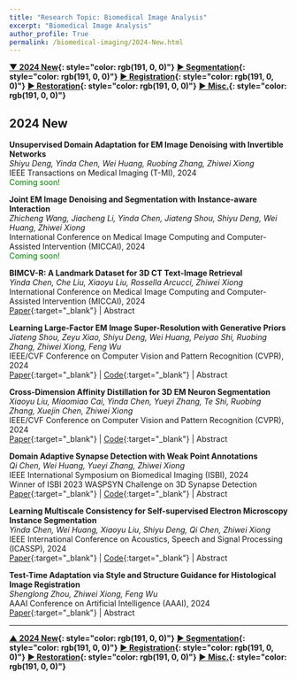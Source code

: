 ```yaml
---
title: "Research Topic: Biomedical Image Analysis"
excerpt: "Biomedical Image Analysis"
author_profile: True
permalink: /biomedical-imaging/2024-New.html
---
```


**[▼ 2024 New](/biomedical-imaging/2024-New){: style="color: rgb(191, 0, 0)"}**
**[▶ Segmentation](/biomedical-imaging/segmentation){: style="color: rgb(191, 0, 0)"}**
**[▶ Registration](/biomedical-imaging/registration){: style="color: rgb(191, 0, 0)"}**
**[▶ Restoration](/biomedical-imaging/restoration){: style="color: rgb(191, 0, 0)"}**
**[▶ Misc.](/biomedical-imaging/misc){: style="color: rgb(191, 0, 0)"}**

## 2024 New

**Unsupervised Domain Adaptation for EM Image Denoising with Invertible Networks** <br>
_Shiyu Deng, Yinda Chen, Wei Huang, Ruobing Zhang, Zhiwei Xiong_ <br>
<span><pub> IEEE Transactions on Medical Imaging (T-MI), 2024</pub></span> <br>
<span style="color: green;"><span style="color: green;">Coming soon! </span> </span>

**Joint EM Image Denoising and Segmentation with Instance-aware Interaction** <br>
_Zhicheng Wang, Jiacheng Li, Yinda Chen, Jiateng Shou, Shiyu Deng, Wei Huang, Zhiwei Xiong_ <br>
<span><pub> International Conference on Medical Image Computing and Computer-Assisted Intervention (MICCAI), 2024</pub></span> <br>
<span style="color: green;"><span style="color: green;">Coming soon! </span> </span>

**BIMCV-R: A Landmark Dataset for 3D CT Text-Image Retrieval** <br>
_Yinda Chen, Che Liu, Xiaoyu Liu, Rossella Arcucci, Zhiwei Xiong_ <br>
<span><pub> International Conference on Medical Image Computing and Computer-Assisted Intervention (MICCAI), 2024</pub></span> <br>
[Paper](https://arxiv.org/abs/2403.15992){:target="\_blank"} |
<a onclick='expandABS("Yinda_micai24")'> Abstract </a>

<div style="display: none;" class=abs id="Yinda_micai24"><br>
The burgeoning integration of 3D medical imaging into healthcare has led to a substantial increase in the workload of medical professionals. To assist clinicians in their diagnostic processes and alleviate their workload, the development of a robust system for retrieving similar case studies presents a viable solution. While the concept holds great promise, the field of 3D medical text-image retrieval is currently limited by the absence of robust evaluation benchmarks and curated datasets. To remedy this, our study presents a groundbreaking dataset, BIMCV-R (This dataset will be released upon acceptance.), which includes an extensive collection of 8,069 3D CT volumes, encompassing over 2 million slices, paired with their respective radiological reports. Expanding upon the foundational work of our dataset, we craft a retrieval strategy, MedFinder. This approach employs a dual-stream network architecture, harnessing the potential of large language models to advance the field of medical image retrieval beyond existing text-image retrieval solutions. It marks our preliminary step towards developing a system capable of facilitating text-to-image, image-to-text, and keyword-based retrieval tasks.
</div>

**Learning Large-Factor EM Image Super-Resolution with Generative Priors** <br>
_Jiateng Shou, Zeyu Xiao, Shiyu Deng, Wei Huang, Peiyao Shi, Ruobing Zhang, Zhiwei Xiong, Feng Wu_ <br>
<span><pub> IEEE/CVF Conference on Computer Vision and Pattern Recognition (CVPR), 2024</pub></span> <br>
[Paper](https://openaccess.thecvf.com/content/CVPR2024/papers/Shou_Learning_Large-Factor_EM_Image_Super-Resolution_with_Generative_Priors_CVPR_2024_paper.pdf){:target="\_blank"} |
[Code](https://github.com/jtshou/GPEMSR){:target="\_blank"} |
<a onclick='expandABS("Jiateng_cvpr24")'> Abstract </a>

<div style="display: none;" class=abs id="Jiateng_cvpr24"><br>
As the mainstream technique for capturing images of biological specimens at nanometer resolution electron microscopy (EM) is extremely time-consuming for scanning wide field-of-view (FOV) specimens. In this paper we investigate a challenging task of large-factor EM image super-resolution (EMSR) which holds great promise for reducing scanning time relaxing acquisition conditions and expanding imaging FOV. By exploiting the repetitive structures and volumetric coherence of EM images we propose the first generative learning-based framework for large-factor EMSR. Specifically motivated by the predictability of repetitive structures and textures in EM images we first learn a discrete codebook in the latent space to represent high-resolution (HR) cell-specific priors and a latent vector indexer to map low-resolution (LR) EM images to their corresponding latent vectors in a generative manner. By incorporating the generative cell-specific priors from HR EM images through a multi-scale prior fusion module we then deploy multi-image feature alignment and fusion to further exploit the inter-section coherence in the volumetric EM data. Extensive experiments demonstrate that our proposed framework outperforms advanced single-image and video super-resolution methods for 8x and 16x EMSR (ie with 64 times and 256 times less data acquired respectively) achieving superior visual reconstruction quality and downstream segmentation accuracy on benchmark EM datasets. Code is available at https://github. com/jtshou/GPEMSR.
</div>

**Cross-Dimension Affinity Distillation for 3D EM Neuron Segmentation** <br>
_Xiaoyu Liu, Miaomiao Cai, Yinda Chen, Yueyi Zhang, Te Shi, Ruobing Zhang, Xuejin Chen, Zhiwei Xiong_ <br>
<span><pub> IEEE/CVF Conference on Computer Vision and Pattern Recognition (CVPR), 2024</pub></span> <br>
[Paper](https://openaccess.thecvf.com/content/CVPR2024/papers/Liu_Cross-Dimension_Affinity_Distillation_for_3D_EM_Neuron_Segmentation_CVPR_2024_paper.pdf){:target="\_blank"} |
[Code](https://github.com/liuxy1103/CAD){:target="\_blank"} |
<a onclick='expandABS("Xiaoyu_cvpr24")'> Abstract </a>

<div style="display: none;" class=abs id="Xiaoyu_cvpr24"><br>
Accurate 3D neuron segmentation from electron microscopy (EM) volumes is crucial for neuroscience research. However the complex neuron morphology often leads to over-merge and over-segmentation results. Recent advancements utilize 3D CNNs to predict a 3D affinity map with improved accuracy but suffer from two challenges: high computational cost and limited input size especially for practical deployment for large-scale EM volumes. To address these challenges we propose a novel method to leverage lightweight 2D CNNs for efficient neuron segmentation. Our method employs a 2D Y-shape network to generate two embedding maps from adjacent 2D sections which are then converted into an affinity map by measuring their embedding distance. While the 2D network better captures pixel dependencies inside sections with larger input sizes it overlooks inter-section dependencies. To overcome this we introduce a cross-dimension affinity distillation (CAD) strategy that transfers inter-section dependency knowledge from a 3D teacher network to the 2D student network by ensuring consistency between their output affinity maps. Additionally we design a feature grafting interaction (FGI) module to enhance knowledge transfer by grafting embedding maps from the 2D student onto those from the 3D teacher. Extensive experiments on multiple EM neuron segmentation datasets including a newly built one by ourselves demonstrate that our method achieves superior performance over state-of-the-art methods with only 1/20 inference latency.
</div>

**Domain Adaptive Synapse Detection with Weak Point Annotations** <br>
_Qi Chen, Wei Huang, Yueyi Zhang, Zhiwei Xiong_ <br>
<span><pub> IEEE International Symposium on Biomedical Imaging (ISBI), 2024</pub></span> <br>
<span><highlighted>Winner</highlighted> of ISBI 2023 WASPSYN Challenge on 3D Synapse Detection<span> <br>
[Paper](https://arxiv.org/abs/2308.16461){:target="\_blank"} |
[Code](https://github.com/qic999/AdaSyn){:target="\_blank"} |
<a onclick='expandABS("Qi_ISBI24")'> Abstract </a>

<div style="display: none;" class=abs id="Qi_ISBI24"><br>
The development of learning-based methods has greatly improved the detection of synapses from electron microscopy (EM) images. However, training a model for each dataset is time-consuming and requires extensive annotations. Additionally, it is difficult to apply a learned model to data from different brain regions due to variations in data distributions. In this paper, we present AdaSyn, a two-stage segmentation-based framework for domain adaptive synapse detection with weak point annotations. In the first stage, we address the detection problem by utilizing a segmentation-based pipeline to obtain synaptic instance masks. In the second stage, we improve model generalizability on target data by regenerating square masks to get high-quality pseudo labels. Benefiting from our high-accuracy detection results, we introduce the distance nearest principle to match paired pre-synapses and post-synapses. In the WASPSYN challenge at ISBI 2023, our method ranks the 1st place.
</div>

**Learning Multiscale Consistency for Self-supervised Electron Microscopy Instance Segmentation** <br>
_Yinda Chen, Wei Huang, Xiaoyu Liu, Shiyu Deng, Qi Chen, Zhiwei Xiong_ <br>
<span><pub>IEEE International Conference on Acoustics, Speech and Signal Processing (ICASSP), 2024</pub></span> <br>
[Paper](https://ieeexplore.ieee.org/document/10446055){:target="\_blank"} |
[Code](https://github.com/ydchen0806/MS-Con-EM-Seg){:target="\_blank"} |
<a onclick='expandABS("Yinda_icassp")'> Abstract </a>

<div style="display: none;" class=abs id="Yinda_icassp"><br>
Instance segmentation in electron microscopy (EM) volumes poses a significant challenge due to the complex morphology of instances and insufficient annotations. Self-supervised learning has recently emerged as a promising solution, enabling the acquisition of prior knowledge of cellular tissue structures that are essential for EM instance segmentation. However, existing pretraining methods often lack the ability to capture complex visual patterns and relationships between voxels, which results in the acquired prior knowledge being insufficient for downstream EM analysis tasks. In this paper, we propose a novel pretraining framework that leverages multiscale visual representations to capture both voxel-level and feature-level consistency in EM volumes. Specifically, our framework enforces voxel-level consistency between the outputs of a Siamese network by a reconstruction function, and incorporates a cross-attention mechanism for soft feature matching to achieve fine-grained feature-level consistency. Moreover, we propose a contrastive learning scheme on the feature pyramid to extract discriminative features across multiple scales. We extensively pretrain our method on four large-scale EM datasets, achieving promising performance improvements in representative tasks of neuron and mitochondria instance segmentation.
</div>

**Test-Time Adaptation via Style and Structure Guidance for Histological Image Registration** <br>
_Shenglong Zhou, Zhiwei Xiong, Feng Wu_ <br>
<span><pub> AAAI Conference on Artificial Intelligence (AAAI), 2024</pub></span> <br>
[Paper](https://ojs.aaai.org/index.php/AAAI/article/view/28601){:target="\_blank"} |
<a onclick='expandABS("Shenglong_aaai24")'> Abstract </a>

<div style="display: none;" class=abs id="Shenglong_aaai24"><br>
Image registration plays a crucial role in histological image analysis, encompassing tasks like multi-modality fusion and disease grading. Traditional registration methods optimize objective functions for each image pair, yielding reliable accuracy but demanding heavy inference burdens. Recently, learning-based registration methods utilize networks to learn the optimization process during training and apply a one-step forward process during testing. While these methods offer promising registration performance with reduced inference time, they remain sensitive to appearance variances and local structure changes commonly encountered in histological image registration scenarios. In this paper, for the first time, we propose a novel test-time adaptation method for histological image registration, aiming to improve the generalization ability of learning-based methods. Specifically, we design two operations, style guidance and shape guidance, for the test-time adaptation process. The former leverages style representations encoded by feature statistics to address the issue of appearance variances, while the latter incorporates shape representations encoded by HOG features to improve registration accuracy in regions with structural changes. Furthermore, we consider the continuity of the model during the test-time adaptation process. Different from the previous methods initialized by a given trained model, we introduce a smoothing strategy to leverage historical models for better generalization. We conduct experiments with several representative learning-based backbones on the public histological dataset, demonstrating the superior registration performance of our test-time adaptation method.
</div>

---

**[▲ 2024 New](/biomedical-imaging/2024-New){: style="color: rgb(191, 0, 0)"}**
**[▶ Segmentation](/biomedical-imaging/segmentation){: style="color: rgb(191, 0, 0)"}**
**[▶ Registration](/biomedical-imaging/registration){: style="color: rgb(191, 0, 0)"}**
**[▶ Restoration](/biomedical-imaging/restoration){: style="color: rgb(191, 0, 0)"}**
**[▶ Misc.](/biomedical-imaging/misc){: style="color: rgb(191, 0, 0)"}**
